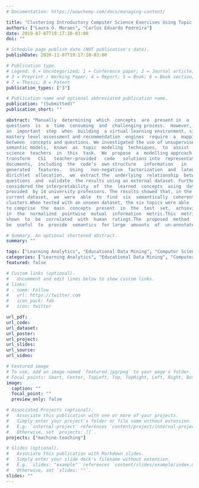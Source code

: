 ```yaml
---
# Documentation: https://wowchemy.com/docs/managing-content/

title: "Clustering Introductory Computer Science Exercises Using Topic Modeling Techniques"
authors: ["Laura O. Moraes", "Carlos Eduardo Pedreira"]
date: 2019-07-07T19:17:10-03:00
doi: ""

# Schedule page publish date (NOT publication's date).
publishDate: 2020-11-07T19:17:10-03:00

# Publication type.
# Legend: 0 = Uncategorized; 1 = Conference paper; 2 = Journal article;
# 3 = Preprint / Working Paper; 4 = Report; 5 = Book; 6 = Book section;
# 7 = Thesis; 8 = Patent
publication_types: ["3"]

# Publication name and optional abbreviated publication name.
publication: "(Submitted)"
publication_short: ""

abstract: "Manually  determining  which  concepts  are  present in  a  group  of
questions  is  a  time  consuming  and  challenging process.  However,  this  is
an  important  step  when  building  a virtual learning environment, since
mastery level assessment and recommendation  engines  require  a  mapping
between  concepts and questions. We investigated the use of unsupervised
semantic models,  known  as  topic  modeling  techniques,  to  assist  computer
science  teachers  in  this  task.  We  propose  a  modelling approach   to
transform   CS1   teacher-provided   code   solutions into  representative  text
documents,  including  the  code’s  own structure   information   in   the
generated   features.   Using   non-negative  factorization  and  latent
dirichlet  allocation,  we  extract the  underlying  relationship  between
questions  and  validate  the results using an external dataset. Furthermore, we
considered the interpretability  of  the  learned  concepts  using  data
provided  by 14 university professors. The results showed that, in the
current dataset,  we  were  able  to  find  six  semantically  coherent
clusters.When tested with an unseen dataset, the six topics were able
to comprise  the  main  concepts  present  in  the  test  set,  achieving 0.75
in  the  normalized  pointwise  mutual  information  metric.This  metric  has
shown  to  be  correlated  with  human  ratings.The  proposed  method  could
be  useful  to  provide  semantics  for large  amounts  of  un-annotated  code."

# Summary. An optional shortened abstract.
summary: ""

tags: ["Learning Analytics", "Educational Data Mining", "Computer Science Education", "CSEDM"]
categories: ["Learning Analytics", "Educational Data Mining", "Computer Science Education", "CSEDM"]
featured: false

# Custom links (optional).
#   Uncomment and edit lines below to show custom links.
# links:
# - name: Follow
#   url: https://twitter.com
#   icon_pack: fab
#   icon: twitter

url_pdf:
url_code:
url_dataset:
url_poster:
url_project:
url_slides:
url_source:
url_video:

# Featured image
# To use, add an image named `featured.jpg/png` to your page's folder. 
# Focal points: Smart, Center, TopLeft, Top, TopRight, Left, Right, BottomLeft, Bottom, BottomRight.
image:
  caption: ""
  focal_point: ""
  preview_only: false

# Associated Projects (optional).
#   Associate this publication with one or more of your projects.
#   Simply enter your project's folder or file name without extension.
#   E.g. `internal-project` references `content/project/internal-project/index.md`.
#   Otherwise, set `projects: []`.
projects: ["machine-teaching"]

# Slides (optional).
#   Associate this publication with Markdown slides.
#   Simply enter your slide deck's filename without extension.
#   E.g. `slides: "example"` references `content/slides/example/index.md`.
#   Otherwise, set `slides: ""`.
slides: ""
---
```

